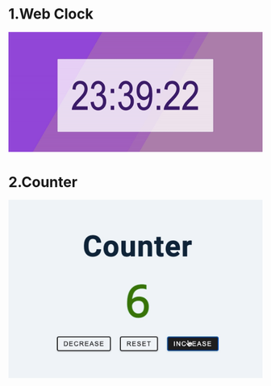 # 1.Web Clock
![web clock](1_digital_clock/web_clock.gif)

# 2.Counter
![web clock](2_counter/counter.gif)